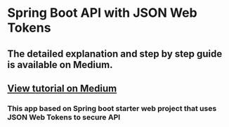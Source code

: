 # Spring Boot API with JSON Web Tokens
## The detailed explanation and step by step guide is available on Medium.
## [View tutorial on Medium](https://medium.com/oril/secure-your-spring-boot-api-with-json-web-tokens-44aa9dc51fdc)
###  This app based on Spring boot starter web project that uses JSON Web Tokens to secure API
